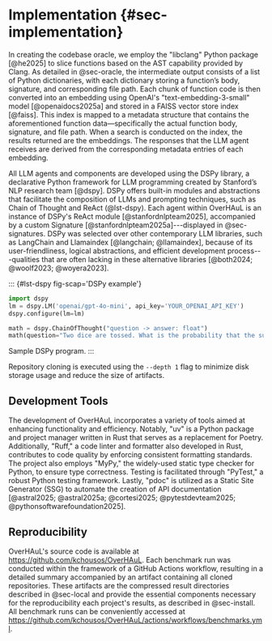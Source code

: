 # Implementation {#sec-implementation}

In creating the codebase oracle, we employ the "libclang" Python package [@he2025] to slice functions based on the AST capability provided by Clang. As detailed in @sec-oracle, the intermediate output consists of a list of Python dictionaries, with each dictionary storing a function’s body, signature, and corresponding file path. Each chunk of function code is then converted into an embedding using OpenAI's "text-embedding-3-small" model [@openaidocs2025a] and stored in a FAISS vector store index [@faiss]. This index is mapped to a metadata structure that contains the aforementioned function data—specifically the actual function body, signature, and file path. When a search is conducted on the index, the results returned are the embeddings. The responses that the LLM agent receives are derived from the corresponding metadata entries of each embedding.

All LLM agents and components are developed using the DSPy library, a declarative Python framework for LLM programming created by Stanford’s NLP research team [@dspy]. DSPy offers built-in modules and abstractions that facilitate the composition of LLMs and prompting techniques, such as Chain of Thought and ReAct (@lst-dspy). Each agent within OverHAuL is an instance of DSPy's ReAct module [@stanfordnlpteam2025], accompanied by a custom Signature [@stanfordnlpteam2025a]---displayed in @sec-signatures. DSPy was selected over other contemporary LLM libraries, such as LangChain and Llamaindex [@langchain; @llamaindex], because of its user-friendliness, logical abstractions, and efficient development process---qualities that are often lacking in these alternative libraries [@both2024; @woolf2023; @woyera2023].

::: {#lst-dspy fig-scap='DSPy example'}
```python
import dspy
lm = dspy.LM('openai/gpt-4o-mini', api_key='YOUR_OPENAI_API_KEY')
dspy.configure(lm=lm)

math = dspy.ChainOfThought("question -> answer: float")
math(question="Two dice are tossed. What is the probability that the sum equals two?")
```

Sample DSPy program.
:::

Repository cloning is executed using the `--depth 1` flag to minimize disk storage usage and reduce the size of artifacts.

## Development Tools

The development of OverHAuL incorporates a variety of tools aimed at enhancing functionality and efficiency. Notably, "uv" is a Python package and project manager written in Rust that serves as a replacement for Poetry. Additionally, "Ruff," a code linter and formatter also developed in Rust, contributes to code quality by enforcing consistent formatting standards. The project also employs "MyPy," the widely-used static type checker for Python, to ensure type correctness. Testing is facilitated through "PyTest," a robust  Python testing framework. Lastly, "pdoc" is utilized as a Static Site Generator (SSG) to automate the creation of API documentation [@astral2025; @astral2025a; @cortesi2025; @pytestdevteam2025; @pythonsoftwarefoundation2025].

## Reproducibility


OverHAuL's source code is available at <https://github.com/kchousos/OverHAuL>. Each benchmark run was conducted within the framework of a GitHub Actions workflow, resulting in a detailed summary accompanied by an artifact containing all cloned repositories. These artifacts are the compressed result directories described in @sec-local and provide the essential components necessary for the reproducibility each project's results, as described in @sec-install. All benchmark runs can be conveniently accessed at <https://github.com/kchousos/OverHAuL/actions/workflows/benchmarks.yml>.
